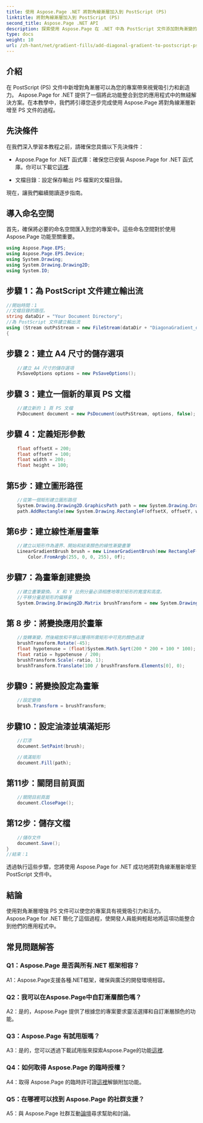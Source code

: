 ```yaml
---
title: 使用 Aspose.Page .NET 將對角線漸層加入到 PostScript (PS)
linktitle: 將對角線漸層加入到 PostScript (PS)
second_title: Aspose.Page .NET API
description: 探索使用 Aspose.Page 在 .NET 中為 PostScript 文件添加對角漸變的簡單性。使用動態視覺元素提升您的專案。
type: docs
weight: 10
url: /zh-hant/net/gradient-fills/add-diagonal-gradient-to-postscript-ps/
---
```

## 介紹

在 PostScript (PS) 文件中新增對角漸層可以為您的專案帶來視覺吸引力和創造力。 Aspose.Page for .NET 提供了一個將此功能整合到您的應用程式中的無縫解決方案。在本教學中，我們將引導您逐步完成使用 Aspose.Page 將對角線漸層新增至 PS 文件的過程。

## 先決條件

在我們深入學習本教程之前，請確保您具備以下先決條件：

-  Aspose.Page for .NET 函式庫：確保您已安裝 Aspose.Page for .NET 函式庫。你可以下載它[這裡](https://releases.aspose.com/page/net/).

- 文檔目錄：設定保存輸出 PS 檔案的文檔目錄。

現在，讓我們繼續閱讀逐步指南。

## 導入命名空間

首先，確保將必要的命名空間匯入到您的專案中。這些命名空間對於使用 Aspose.Page 功能至關重要。

```csharp
using Aspose.Page.EPS;
using Aspose.Page.EPS.Device;
using System.Drawing;
using System.Drawing.Drawing2D;
using System.IO;
```

## 步驟 1：為 PostScript 文件建立輸出流

```csharp
//開始時間：1
//文檔目錄的路徑。
string dataDir = "Your Document Directory";
//為 PostScript 文件建立輸出流
using (Stream outPsStream = new FileStream(dataDir + "DiagonaGradient_outPS.ps", FileMode.Create))
{
```

## 步驟 2：建立 A4 尺寸的儲存選項

```csharp
	//建立 A4 尺寸的儲存選項
	PsSaveOptions options = new PsSaveOptions();
```

## 步驟 3：建立一個新的單頁 PS 文檔

```csharp
	//建立新的 1 頁 PS 文檔
	PsDocument document = new PsDocument(outPsStream, options, false);
```

## 步驟 4：定義矩形參數

```csharp
	float offsetX = 200;
	float offsetY = 100;
	float width = 200;
	float height = 100;
```

## 第5步：建立圖形路徑

```csharp
	//從第一個矩形建立圖形路徑
	System.Drawing.Drawing2D.GraphicsPath path = new System.Drawing.Drawing2D.GraphicsPath();
	path.AddRectangle(new System.Drawing.RectangleF(offsetX, offsetY, width, height));
```

## 第6步：建立線性漸層畫筆

```csharp
	//建立以矩形作為邊界、開始和結束顏色的線性漸變畫筆
	LinearGradientBrush brush = new LinearGradientBrush(new RectangleF(0, 0, width, height), Color.FromArgb(255, 255, 0, 0),
		Color.FromArgb(255, 0, 0, 255), 0f);
```

## 步驟7：為畫筆創建變換

```csharp
	//建立畫筆變換。 X 和 Y 比例分量必須相應地等於矩形的寬度和高度。
	//平移分量是矩形的偏移量
	System.Drawing.Drawing2D.Matrix brushTransform = new System.Drawing.Drawing2D.Matrix(width, 0, 0, height, offsetX, offsetY);
```

## 第 8 步：將變換應用於畫筆

```csharp
	//旋轉漸變，然後縮放和平移以獲得所需矩形中可見的顏色過渡
	brushTransform.Rotate(-45);
	float hypotenuse = (float)System.Math.Sqrt(200 * 200 + 100 * 100);
	float ratio = hypotenuse / 200;
	brushTransform.Scale(-ratio, 1);
	brushTransform.Translate(100 / brushTransform.Elements[0], 0);
```

## 步驟9：將變換設定為畫筆

```csharp
	//設定變換
	brush.Transform = brushTransform;
```

## 步驟10：設定油漆並填滿矩形

```csharp
	//訂漆
	document.SetPaint(brush);

	//填滿矩形
	document.Fill(path);
```

## 第11步：關閉目前頁面

```csharp
	//關閉目前頁面
	document.ClosePage();
```

## 第12步：儲存文檔

```csharp
	//儲存文件
	document.Save();
}
//結束：1
```

透過執行這些步驟，您將使用 Aspose.Page for .NET 成功地將對角線漸層新增至 PostScript 文件中。

## 結論

使用對角漸層增強 PS 文件可以使您的專案具有視覺吸引力和活力。 Aspose.Page for .NET 簡化了這個過程，使開發人員能夠輕鬆地將這項功能整合到他們的應用程式中。

## 常見問題解答

### Q1：Aspose.Page 是否與所有.NET 框架相容？

A1：Aspose.Page支援各種.NET框架，確保與廣泛的開發環境相容。

### Q2：我可以在Aspose.Page中自訂漸層顏色嗎？

A2：是的，Aspose.Page 提供了根據您的專案要求靈活選擇和自訂漸層顏色的功能。

### Q3：Aspose.Page 有試用版嗎？

 A3：是的，您可以透過下載試用版來探索Aspose.Page的功能[這裡](https://releases.aspose.com/).

### Q4：如何取得 Aspose.Page 的臨時授權？

 A4：取得 Aspose.Page 的臨時許可證[這裡](https://purchase.aspose.com/temporary-license/)解鎖附加功能。

### Q5：在哪裡可以找到 Aspose.Page 的社群支援？

 A5：與 Aspose.Page 社群互動[論壇](https://forum.aspose.com/c/page/39)尋求幫助和討論。